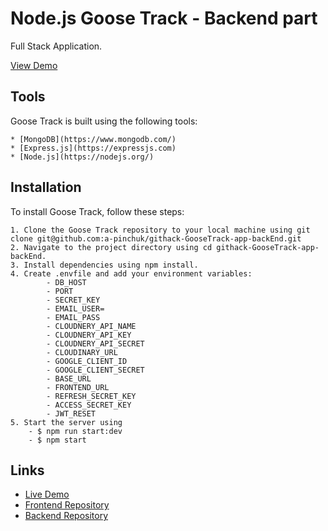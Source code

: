 # Node.js Goose Track - Backend part

Full Stack Application.

[View Demo](https://a-pinchuk.github.io/githack-GooseTrack-app/)

## Tools

Goose Track is built using the following tools:

    * [MongoDB](https://www.mongodb.com/)
    * [Express.js](https://expressjs.com)
    * [Node.js](https://nodejs.org/)

## Installation

To install Goose Track, follow these steps:

    1. Clone the Goose Track repository to your local machine using git clone git@github.com:a-pinchuk/githack-GooseTrack-app-backEnd.git
    2. Navigate to the project directory using cd githack-GooseTrack-app-backEnd.
    3. Install dependencies using npm install.
    4. Create .envfile and add your environment variables:
    		- DB_HOST
    		- PORT
    		- SECRET_KEY
    		- EMAIL_USER=
    		- EMAIL_PASS
    		- CLOUDNERY_API_NAME
    		- CLOUDNERY_API_KEY
    		- CLOUDNERY_API_SECRET
    		- CLOUDINARY_URL
    		- GOOGLE_CLIENT_ID
    		- GOOGLE_CLIENT_SECRET
    		- BASE_URL
    		- FRONTEND_URL
    		- REFRESH_SECRET_KEY
    		- ACCESS_SECRET_KEY
    		- JWT_RESET
    5. Start the server using
    	- $ npm run start:dev 
    	- $ npm start

## Links

- [Live Demo](https://a-pinchuk.github.io/githack-GooseTrack-app/)
- [Frontend Repository](https://github.com/a-pinchuk/githack-GooseTrack-app)
- [Backend Repository](https://github.com/a-pinchuk/githack-GooseTrack-app-backEnd)
